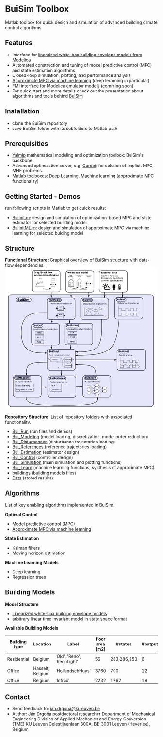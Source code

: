 # BuiSim Toolbox
Matlab toolbox for quick design and simulation of advanced building climate control algorithms.

## Features
- Interface for [linearized white-box building envelope models from Modelica](http://www.ep.liu.se/ecp/article.asp?issue=118&article=005&volume=)
- Automated construction and tuning of model predictive control (MPC) and state estimation algorithms
- Closed-loop simulation, plotting, and performance analysis
- [Approximate MPC via machine learning](https://www.sciencedirect.com/science/article/pii/S0306261918302903) (deep lerarning in particular)
- FMI interface for Modelica emulator models (comming soon)
- For quick start and more details check out the presentation about algorithms and tools behind [BuiSim](https://www.researchgate.net/publication/328171184_Tools_and_Techniques_for_Advanced_Model_Predictive_Building_Control)

## Installation
- clone the BuiSim repository
- save BuiSim folder with its subfolders to Matlab path  

## Prerequisities
- [Yalmip](https://yalmip.github.io/) mathematical modeling and optimization toolbox: BuiSim's backbone.
- Advanced optimization solver, e.g. [Gurobi](http://www.gurobi.com/): for solution of implicit MPC, MHE problems.
- Matlab toolboxes: Deep Learning, Machine learning (approximate MPC functionality)

## Getting Started - Demos
run following scripts in Matlab to get quick results:
- [BuiInit.m](https://github.com/drgona/BuiSim/blob/master/Bui_Run/BuiInit.m): design and simulation of optimization-based MPC and state estimator for selected building model
- [BuiInitML.m](https://github.com/drgona/BuiSim/blob/master/Bui_Run/BuiInitML.m): design and simulation of approximate MPC via machine learning for selected buiding model

## Structure
**Functional Structure:** Graphical overview of BuiSim structure with data-flow dependencies.
![BuiSim structure](/Data/Page/BuiSim_structure2.png)

**Repository Structure:**
List of repository folders with associated functionality.
- [Bui_Run](https://github.com/drgona/BuiSim/tree/master/Bui_Run) (run files and demos)
- [Bui_Modeling](https://github.com/drgona/BuiSim/tree/master/Bui_Modeling) (model loading, discretization, model order reduction)
- [Bui_Disturbances](https://github.com/drgona/BuiSim/tree/master/Bui_Disturbances) (disturbance trajectories loading)
- [Bui_References](https://github.com/drgona/BuiSim/tree/master/Bui_References) (reference trajectories loading)
- [Bui_Estimation](https://github.com/drgona/BuiSim/tree/master/Bui_Estimation) (estimator design)
- [Bui_Control](https://github.com/drgona/BuiSim/tree/master/Bui_Control) (controller design)
- [Bui_Simulation](https://github.com/drgona/BuiSim/tree/master/Bui_Simulation) (main simulation and plotting functions)
- [Bui_Learn](https://github.com/drgona/BuiSim/tree/master/Bui_Learn) (machine learning functions, synthesis of approximate MPC)
- [buildings](https://github.com/drgona/BuiSim/tree/master/buildings) (building models files)
- [Data](https://github.com/drgona/BuiSim/tree/master/Data) (stored results)

## Algorithms 
List of key enabling algorithms implemented in BuiSim.

**Optimal Control**
- Model predictive control (MPC)
- [Approximate MPC via machine learning](https://www.sciencedirect.com/science/article/pii/S0306261918302903)

**State Estimation**
- Kalman filters
- Moving horizon estimation

**Machine Learning Models**
- Deep learning
- Regression trees

## Building Models

**Model Structure**
- [Linearized white-box building envelope models](http://www.ep.liu.se/ecp/article.asp?issue=118&article=005&volume=)
- arbitrary linear time invariant model in state space format

**Available Building Models**

Building type | Location      |  Label        | floor area [m2] | #states         | #outputs       | #inputs         | #disturbances
------------  | ------------- | ------------- | -------------   | -------------  | -------------   | -------------  | ------------- 
Residential   |  Belgium      | 'Old', 'Reno', 'RenoLight'  | 56 | 283,286,250 | 6    | 6               | 44
Office   |  Hasselt, Belgium      | 'HollandschHuys' | 3760 | 700 | 12    | 73               | 289
Office   |  Belgium      | 'Infrax' | 2232 | 1262 | 19    | 28               | 259

## Contact
- Send feedback to: jan.drgona@kuleuven.be 
- Author: Ján Drgoňa
postdoctoral researcher
Department of Mechanical Engineering
Division of Applied Mechanics and Energy Conversion (TME)
KU Leuven
Celestijnenlaan 300A, BE-3001 Leuven (Heverlee), Belgium




